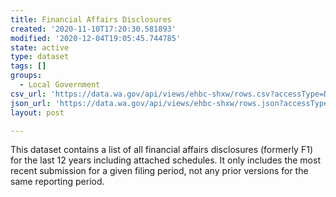 ```yaml
---
title: Financial Affairs Disclosures
created: '2020-11-10T17:20:30.581893'
modified: '2020-12-04T19:05:45.744785'
state: active
type: dataset
tags: []
groups:
  - Local Government
csv_url: 'https://data.wa.gov/api/views/ehbc-shxw/rows.csv?accessType=DOWNLOAD'
json_url: 'https://data.wa.gov/api/views/ehbc-shxw/rows.json?accessType=DOWNLOAD'
layout: post

---
```

This dataset contains a list of all financial affairs disclosures (formerly F1) for the last 12 years including attached schedules. It only includes the most recent submission for a given filing period, not any prior versions for the same reporting period.
